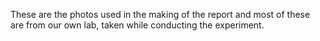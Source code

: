 These are the photos used in the making of the report and most of these are from our own lab, taken while conducting the 
experiment.
